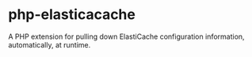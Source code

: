 php-elasticacache
=================

A PHP extension for pulling down ElastiCache configuration information, automatically, at runtime.
